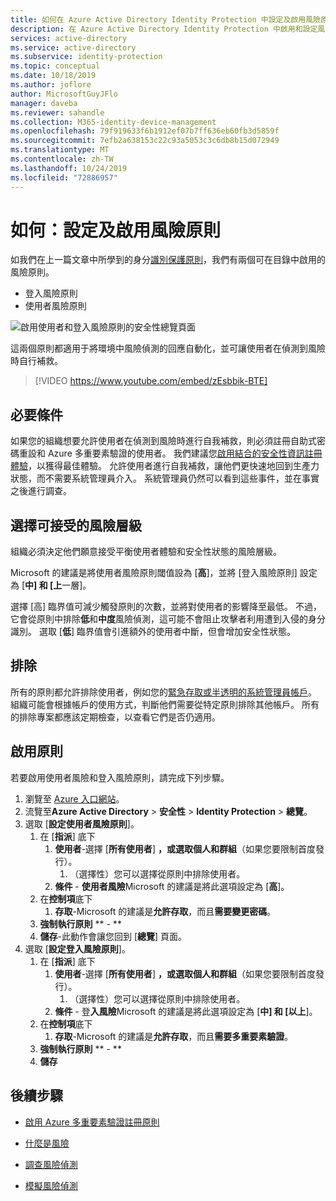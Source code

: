 ```yaml
---
title: 如何在 Azure Active Directory Identity Protection 中設定及啟用風險原則
description: 在 Azure Active Directory Identity Protection 中啟用和設定風險原則
services: active-directory
ms.service: active-directory
ms.subservice: identity-protection
ms.topic: conceptual
ms.date: 10/18/2019
ms.author: joflore
author: MicrosoftGuyJFlo
manager: daveba
ms.reviewer: sahandle
ms.collection: M365-identity-device-management
ms.openlocfilehash: 79f919633f6b1912ef07b7ff636eb60fb3d5859f
ms.sourcegitcommit: 7efb2a638153c22c93a5053c3c6db8b15d072949
ms.translationtype: MT
ms.contentlocale: zh-TW
ms.lasthandoff: 10/24/2019
ms.locfileid: "72886957"
---
```

# <a name="how-to-configure-and-enable-risk-policies"></a>如何：設定及啟用風險原則

如我們在上一篇文章中所學到的身分[識別保護原則](concept-identity-protection-policies.md)，我們有兩個可在目錄中啟用的風險原則。 

- 登入風險原則
- 使用者風險原則

![啟用使用者和登入風險原則的安全性總覽頁面](./media/howto-identity-protection-configure-risk-policies/identity-protection-security-overview.png)

這兩個原則都適用于將環境中風險偵測的回應自動化，並可讓使用者在偵測到風險時自行補救。 

> [!VIDEO https://www.youtube.com/embed/zEsbbik-BTE]

## <a name="prerequisites"></a>必要條件 

如果您的組織想要允許使用者在偵測到風險時進行自我補救，則必須註冊自助式密碼重設和 Azure 多重要素驗證的使用者。 我們建議您[啟用結合的安全性資訊註冊體驗](../authentication/howto-registration-mfa-sspr-combined.md)，以獲得最佳體驗。 允許使用者進行自我補救，讓他們更快速地回到生產力狀態，而不需要系統管理員介入。 系統管理員仍然可以看到這些事件，並在事實之後進行調查。 

## <a name="choosing-acceptable-risk-levels"></a>選擇可接受的風險層級

組織必須決定他們願意接受平衡使用者體驗和安全性狀態的風險層級。 

Microsoft 的建議是將使用者風險原則閾值設為 [**高**]，並將 [登入風險原則] 設定為 [**中] 和 [上**一層]。

選擇 [高] 臨界值可減少觸發原則的次數，並將對使用者的影響降至最低。 不過，它會從原則中排除**低**和**中度**風險偵測，這可能不會阻止攻擊者利用遭到入侵的身分識別。 選取 [**低**] 臨界值會引進額外的使用者中斷，但會增加安全性狀態。

## <a name="exclusions"></a>排除

所有的原則都允許排除使用者，例如您的[緊急存取或半透明的系統管理員帳戶](../users-groups-roles/directory-emergency-access.md)。 組織可能會根據帳戶的使用方式，判斷他們需要從特定原則排除其他帳戶。 所有的排除專案都應該定期檢查，以查看它們是否仍適用。

## <a name="enable-policies"></a>啟用原則

若要啟用使用者風險和登入風險原則，請完成下列步驟。

1. 瀏覽至 [Azure 入口網站](https://portal.azure.com)。
1. 流覽至**Azure Active Directory** > **安全性** > **Identity Protection** > **總覽**。
1. 選取 [**設定使用者風險原則**]。
   1. 在 [**指派**] 底下
      1. **使用者**-選擇 [**所有使用者**] **，或選取個人和群組**（如果您要限制首度發行）。
         1. （選擇性）您可以選擇從原則中排除使用者。
      1. **條件** - **使用者風險**Microsoft 的建議是將此選項設定為 [**高**]。
   1. 在**控制項**底下
      1. **存取**-Microsoft 的建議是**允許存取**，而且**需要變更密碼**。
   1. **強制執行原則** ** - **
   1. **儲存**-此動作會讓您回到 [**總覽**] 頁面。
1. 選取 [**設定登入風險原則**]。
   1. 在 [**指派**] 底下
      1. **使用者**-選擇 [**所有使用者**] **，或選取個人和群組**（如果您要限制首度發行）。
         1. （選擇性）您可以選擇從原則中排除使用者。
      1. **條件** - 登**入風險**Microsoft 的建議是將此選項設定為 [**中] 和 [以上**]。
   1. 在**控制項**底下
      1. **存取**-Microsoft 的建議是**允許存取**，而且**需要多重要素驗證**。
   1. **強制執行原則** ** - **
   1. **儲存**

## <a name="next-steps"></a>後續步驟

- [啟用 Azure 多重要素驗證註冊原則](howto-identity-protection-configure-mfa-policy.md)

- [什麼是風險](concept-identity-protection-risks.md)

- [調查風險偵測](howto-identity-protection-investigate-risk.md)

- [模擬風險偵測](howto-identity-protection-simulate-risk.md)
